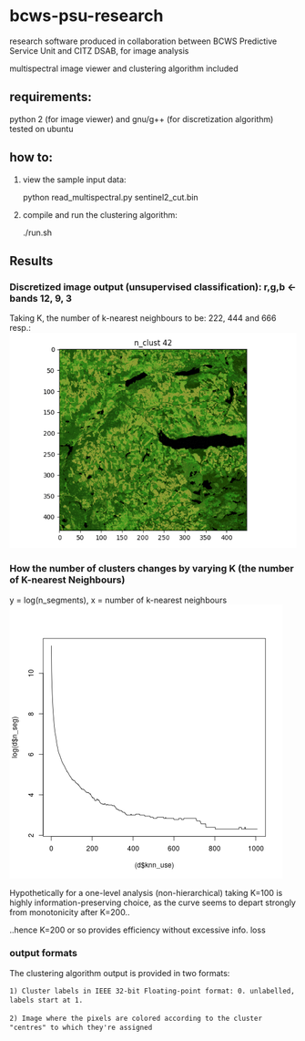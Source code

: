 # bcws-psu-research
research software produced in collaboration between BCWS Predictive Service Unit and CITZ DSAB, for image analysis

multispectral image viewer and clustering algorithm included

## requirements:
python 2 (for image viewer) and gnu/g++ (for discretization algorithm)
tested on ubuntu

## how to:
1) view the sample input data:

    python read_multispectral.py sentinel2_cut.bin

2) compile and run the clustering algorithm:

    ./run.sh

## Results
### Discretized image output (unsupervised classification): r,g,b <- bands 12, 9, 3
Taking K, the number of k-nearest neighbours to be: 222, 444 and 666 resp.:
![alt text](output/b_12-9-3_k222-444-666.gif)

### How the number of clusters changes by varying K (the number of K-nearest Neighbours)
y = log(n_segments), x = number of k-nearest neighbours 
![alt text](output/plot.png)

Hypothetically for a one-level analysis (non-hierarchical) taking K=100 is highly information-preserving choice, as the curve seems to depart strongly from monotonicity after K=200..

..hence K=200 or so provides efficiency without excessive info. loss
### output formats
The clustering algorithm output is provided in two formats:

    1) Cluster labels in IEEE 32-bit Floating-point format: 0. unlabelled, labels start at 1.
        
    2) Image where the pixels are colored according to the cluster "centres" to which they're assigned
